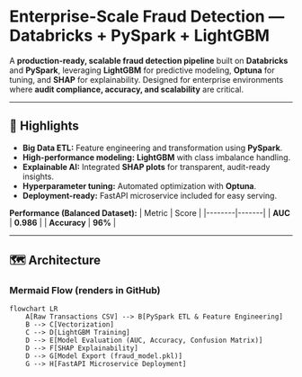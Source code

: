 
# Enterprise-Scale Fraud Detection — Databricks + PySpark + LightGBM

A **production-ready, scalable fraud detection pipeline** built on **Databricks** and **PySpark**, leveraging **LightGBM** for predictive modeling, **Optuna** for tuning, and **SHAP** for explainability. Designed for enterprise environments where **audit compliance, accuracy, and scalability** are critical.

---

## 🚀 Highlights
- **Big Data ETL:** Feature engineering and transformation using **PySpark**.
- **High-performance modeling:** **LightGBM** with class imbalance handling.
- **Explainable AI:** Integrated **SHAP plots** for transparent, audit-ready insights.
- **Hyperparameter tuning:** Automated optimization with **Optuna**.
- **Deployment-ready:** FastAPI microservice included for easy serving.

**Performance (Balanced Dataset):**
| Metric | Score |
|--------|-------|
| **AUC** | **0.986** |
| **Accuracy** | **96%** |

---

## 🗺 Architecture

### **Mermaid Flow (renders in GitHub)**

```mermaid
flowchart LR
    A[Raw Transactions CSV] --> B[PySpark ETL & Feature Engineering]
    B --> C[Vectorization]
    C --> D[LightGBM Training]
    D --> E[Model Evaluation (AUC, Accuracy, Confusion Matrix)]
    D --> F[SHAP Explainability]
    D --> G[Model Export (fraud_model.pkl)]
    G --> H[FastAPI Microservice Deployment]



